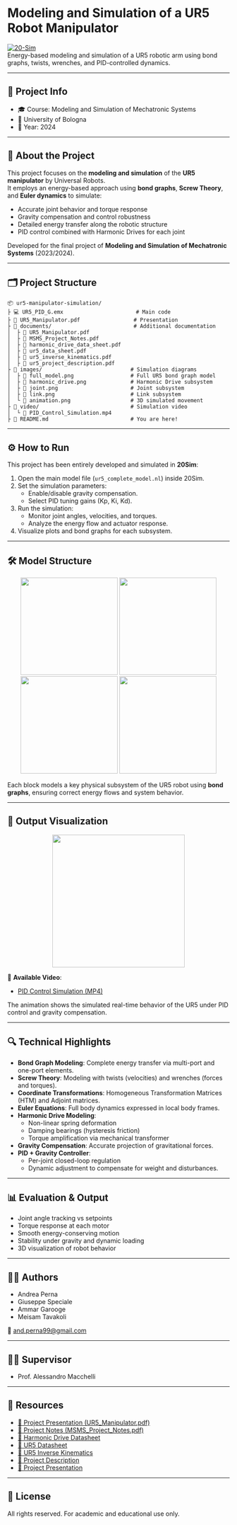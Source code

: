 # Modeling and Simulation of a UR5 Robot Manipulator

[![20-Sim](https://img.shields.io/badge/Software-20Sim-blue)](https://www.20sim.com/)  
Energy-based modeling and simulation of a UR5 robotic arm using bond graphs, twists, wrenches, and PID-controlled dynamics.

---

## 📌 Project Info
- 🎓 Course: Modeling and Simulation of Mechatronic Systems
- 🏫 University of Bologna
- 📅 Year: 2024

---

## 🧠 About the Project

This project focuses on the **modeling and simulation** of the **UR5 manipulator** by Universal Robots.  
It employs an energy-based approach using **bond graphs**, **Screw Theory**, and **Euler dynamics** to simulate:

- Accurate joint behavior and torque response
- Gravity compensation and control robustness
- Detailed energy transfer along the robotic structure
- PID control combined with Harmonic Drives for each joint

Developed for the final project of **Modeling and Simulation of Mechatronic Systems** (2023/2024).

---

## 🗂 Project Structure

```
📦 ur5-manipulator-simulation/
├ 💻 UR5_PID_G.emx                       # Main code
├ 📘 UR5_Manipulator.pdf                 # Presentation
├ 📁 documents/                          # Additional documentation
│  ├ 📘 UR5_Manipulator.pdf
│  ├ 📘 MSMS_Project_Notes.pdf
│  ├ 📘 harmonic_drive_data_sheet.pdf
│  ├ 📘 ur5_data_sheet.pdf
│  ├ 📘 ur5_inverse_kinematics.pdf
│  ├ 📘 ur5_project_description.pdf
├ 📁 images/                            # Simulation diagrams
│  ├ 📸 full_model.png                  # Full UR5 bond graph model
│  ├ 📸 harmonic_drive.png              # Harmonic Drive subsystem
│  ├ 📸 joint.png                       # Joint subsystem
│  ├ 📸 link.png                        # Link subsystem
│  └ 📸 animation.png                   # 3D simulated movement
├ 📁 video/                             # Simulation video
│  └ 🎥 PID_Control_Simulation.mp4
├ 📄 README.md                          # You are here!
```

---

## ⚙️ How to Run

This project has been entirely developed and simulated in **20Sim**:

1. Open the main model file (`ur5_complete_model.nl`) inside 20Sim.
2. Set the simulation parameters:
   - Enable/disable gravity compensation.
   - Select PID tuning gains (Kp, Ki, Kd).
3. Run the simulation:
   - Monitor joint angles, velocities, and torques.
   - Analyze the energy flow and actuator response.
4. Visualize plots and bond graphs for each subsystem.

---

## 🛠️ Model Structure

<p align="center">
  <img src="./images/full_model.png" height="220"/>
  <img src="./images/harmonic_drive.png" height="220"/>
  <img src="./images/joint.png" height="220"/>
  <img src="./images/link.png" height="220"/>
</p>

Each block models a key physical subsystem of the UR5 robot using **bond graphs**, ensuring correct energy flows and system behavior.

---

## 🎥 Output Visualization

<p align="center">
  <img src="./images/animation.png" height="300"/>
</p>

🎥 **Available Video**:  
- [PID Control Simulation (MP4)](./video/PID_Control_Simulation.mp4)

The animation shows the simulated real-time behavior of the UR5 under PID control and gravity compensation.

---

## 🔍 Technical Highlights

- **Bond Graph Modeling**: Complete energy transfer via multi-port and one-port elements.
- **Screw Theory**: Modeling with twists (velocities) and wrenches (forces and torques).
- **Coordinate Transformations**: Homogeneous Transformation Matrices (HTM) and Adjoint matrices.
- **Euler Equations**: Full body dynamics expressed in local body frames.
- **Harmonic Drive Modeling**:
  - Non-linear spring deformation
  - Damping bearings (hysteresis friction)
  - Torque amplification via mechanical transformer
- **Gravity Compensation**: Accurate projection of gravitational forces.
- **PID + Gravity Controller**:
  - Per-joint closed-loop regulation
  - Dynamic adjustment to compensate for weight and disturbances.

---

## 📊 Evaluation & Output

- Joint angle tracking vs setpoints
- Torque response at each motor
- Smooth energy-conserving motion
- Stability under gravity and dynamic loading
- 3D visualization of robot behavior

---

## 👨‍🎓 Authors

- Andrea Perna  
- Giuseppe Speciale  
- Ammar Garooge  
- Meisam Tavakoli  

📧 and.perna99@gmail.com

---

## 👩‍🏫 Supervisor

- Prof. Alessandro Macchelli

---

## 📎 Resources

- [📘 Project Presentation (UR5_Manipulator.pdf)](./documents/UR5_Manipulator.pdf)
- [📘 Project Notes (MSMS_Project_Notes.pdf)](./documents/MSMS_Project_Notes.pdf)
- [📘 Harmonic Drive Datasheet](./documents/harmonic_drive_data_sheet.pdf)
- [📘 UR5 Datasheet](./documents/ur5_data_sheet.pdf)
- [📘 UR5 Inverse Kinematics](./documents/ur5_inverse_kinematics.pdf)
- [📘 Project Description](./documents/ur5_project_description.pdf)
- [📘 Project Presentation](UR5_Manipulator.pdf)

---

## 📜 License

All rights reserved. For academic and educational use only.
